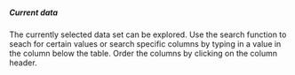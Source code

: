 <h5>Current data</h5>
The currently selected data set can be explored. Use the search function to seach for certain values or search specific columns by typing in a value in the column below the table. Order the columns by clicking on the column header.
